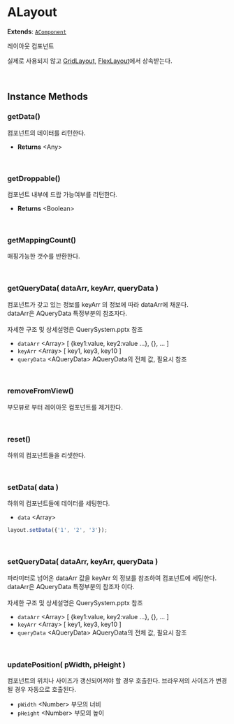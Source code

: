 # ALayout
**Extends**: [`AComponent`](AComponent.html#AComponent)

레이아웃 컴포넌트

실제로 사용되지 않고 [GridLayout](AGridLayout.html), [FlexLayout](AFlexLayout.html)에서 상속받는다.

<br/>

## Instance Methods

### getData()

컴포넌트의 데이터를 리턴한다.

- **Returns** \<Any>

<br/>

### getDroppable()

컴포넌트 내부에 드랍 가능여부를 리턴한다.

- **Returns** \<Boolean>

<br/>

### getMappingCount()

매핑가능한 갯수를 반환한다.

<br/>

### getQueryData( dataArr, keyArr, queryData )

컴포넌트가 갖고 있는 정보를 keyArr 의 정보에 따라 dataArr에 채운다.<br/>dataArr은 AQueryData 특정부분의 참조자다.<br/><br/>자세한 구조 및 상세설명은 QuerySystem.pptx 참조

- `dataArr` \<Array> [ {key1:value, key2:value ...}, {}, ... ]
- `keyArr` \<Array> [ key1, key3, key10 ]
- `queryData` \<AQueryData> AQueryData의 전체 값, 필요시 참조

<br/>

### removeFromView()

부모뷰로 부터 레이아웃 컴포넌트를 제거한다.

<br/>

### reset()

하위의 컴포넌트들을 리셋한다.

<br/>

### setData( data )

하위의 컴포넌트들에 데이터를 세팅한다.

- `data` \<Array>

```js
layout.setData({'1', '2', '3'});
```

<br/>

### setQueryData( dataArr, keyArr, queryData )

파라미터로 넘어온 dataArr 값을 keyArr 의 정보를 참조하여 컴포넌트에 세팅한다. <br/>dataArr은 AQueryData 특정부분의 참조자 이다.<br/><br/>자세한 구조 및 상세설명은 QuerySystem.pptx 참조


- `dataArr` \<Array> [ {key1:value, key2:value ...}, {}, ... ]
- `keyArr` \<Array> [ key1, key3, key10 ]
- `queryData` \<AQueryData> AQueryData의 전체 값, 필요시 참조

<br/>

### updatePosition( pWidth, pHeight )

컴포넌트의 위치나 사이즈가 갱신되어져야 할 경우 호출한다. 브라우저의 사이즈가 변경될 경우 자동으로 호출된다.

- `pWidth` \<Number> 부모의 너비
- `pHeight` \<Number> 부모의 높이

<br/>
<br/>
